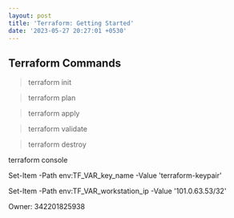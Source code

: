 ```yaml
---
layout: post
title: 'Terraform: Getting Started'
date: '2023-05-27 20:27:01 +0530'
---
```


## Terraform Commands

> terraform init 



> terraform plan



> terraform apply



> terraform validate



> terraform destroy



terraform console



Set-Item -Path env:TF_VAR_key_name -Value 'terraform-keypair'	

Set-Item -Path env:TF_VAR_workstation_ip -Value '101.0.63.53/32'



Owner: 342201825938 